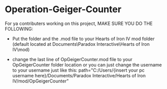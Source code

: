 # Operation-Geiger-Counter
For ya contributers working on this project,
MAKE SURE YOU DO THE FOLLOWING:

- Put the folder and the .mod file to your Hearts of Iron IV mod folder (default located at Documents\Paradox Interactive\Hearts of Iron IV\mod)

- change the last line of OpGeigerCounter.mod file to your OpGeigerCounter folder location
or you can just change the username to your username
just like this:
path="C:/Users/{insert your pc username here}/Documents/Paradox Interactive/Hearts of Iron IV/mod/OpGeigerCounter"